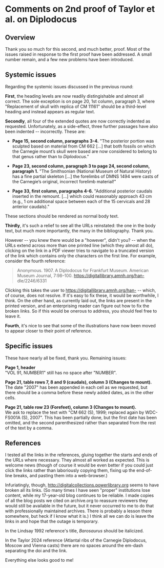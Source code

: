 # Comments on 2nd proof of Taylor et al. on Diplodocus


## Overview

Thank you so much for this second, and much better, proof. Most of the issues raised in response to the first proof have been addressed. A small number remain, and a few new problems have been introduced.


## Systemic issues

Regarding the systemic issues discussed in the previous round:

**First**,
the heading levels are now readily distingishable and almost all correct. The sole exception is on page 20, 1st column, paragraph 3, where "Replacement of skull with replica of CM 11161" should be a third-level heading and instead appears as regular text.

**Secondly**,
all four of the extended quotes are now correctly indented as requested. Unfortunately, as a side-effect, three further passages have also been indented -- incorrectly. These are:

* **Page 15, second column, paragraphs 3-4.**
"The posterior portion was sculpted based on material from CM 662
[...]
that both fossils on which the Carnegie mount’s skull were based are now considered to belong to that genus rather than to _Diplodocus_."

* **Page 23, second column, paragraph 3 to page 24, second column, paragraph 1.**
"The Smithsonian (National Museum of Natural History) has a fine partial skeleton
[...]
the forelimbs of DMNS 1494 were casts of the Carnegie’s original, incorrect forelimb material!"

* **Page 33, first column, paragraphs 4-6.**
"Additional posterior caudals inserted in the remount.
[...]
which could reasonably approach 43 cm (e.g., 1 cm additional space between each of the 15 cervicals and 28 anterior caudals)."

These sections should be rendered as normal body text.

**Thirdly**,
it's such a relief to see all the URLs reinstated: the one in the body text, but much more importantly, the many in the bibliography. Thank you.

However -- you knew there would be a "however", didn't you? -- when the URLs extend across more than one printed line (which they almost all do), clicking on the link in a PDF viewer tries to navigate to a truncated version of the link which contains only the characters on the first line. For example, consider the fourth reference:

> Anonymous. 1907. A Diplodocus for Frankfurt Museum. American
> Museum Journal, 7:98–100. https://digitallibrary.amnh.org/han-
> dle/2246/6331

Clicking this takes the user to https://digitallibrary.amnh.org/han- -- which, of course, does not resolve. If it's easy to fix these, it would be worthwhile, I think. On the other hand, as currently laid out, the links are present in the printed version, and an enterprising reader can figure out how to fix the broken links. So if this would be onerous to address, you should feel free to leave it.

**Fourth**,
it's nice to see that some of the illustrations have now been moved to appear closer to their point of reference.


## Specific issues

These have nearly all be fixed, thank you. Remaining issues:

**Page 1, header**<br />
"VOL 91, NUMBER1" still has no space after "NUMBER".

**Page 21, table rows 7, 8 and 9 (caudals), column 3 (Changes to mount).**<br />
The date "2007" has been appended in each cell as we requested, but there should be a comma before these newly added dates, as in the other cells.

**Page 21, table row 23 (Forefeet), column 3 (Changes to mount).**<br />
We ask to replace the text with "CM 662 (S), 1999; replaced again by WDC-FS001A (S), 2007".
This has been partially done, but the first date has been omitted, and the second parenthesized rather than separated from the rest of the text by a comma.


## References

I tested all the links in the references, gluing together the starts and ends of the URLs where necessary. They almost all worked as expected. This is welcome news (though of course it would be even better if you could just click the links rather than laboriously copying them, fixing up the end-of-line breaks, and pasting them into a web-browser.)

Infuriatingly, though, http://digitalcollections.powerlibrary.org seems to have broken all its links. (So many times I have seen "proper" institutions lose content, while my 17-year-old blog continues to be reliable. I made copies of all the blog posts we cited on archive.org to reassure reviewers they would still be available in the future, but it never occurred to me to do that with professionally maintained archives. There is probably a lesson there somewhere, but heck if I know what it is.) I think all we can do is leave the links in and hope that the outage is temporary.

In the Lindsay 1992 reference's title, _Barosaurus_ should be italicized.

In the Taylor 2024 reference (Atlantal ribs of the Carnegie Diplodocus, Moscow and Vienna casts) there are no spaces around the em-dash separating the doi and the link.

Everything else looks good to me!


